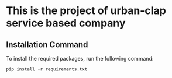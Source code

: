 
# This is the project of urban-clap service based company

## Installation Command
To install the required packages, run the following command:
```
pip install -r requirements.txt
```

